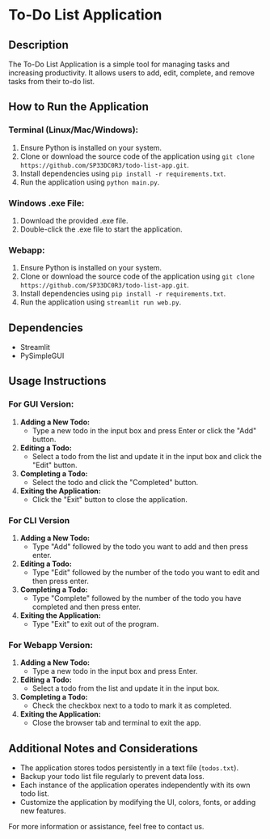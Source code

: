 # To-Do List Application

## Description
The To-Do List Application is a simple tool for managing tasks and increasing productivity. It allows users to add, edit, complete, and remove tasks from their to-do list.

## How to Run the Application
### Terminal (Linux/Mac/Windows):
1. Ensure Python is installed on your system.
2. Clone or download the source code of the application using `git clone https://github.com/SP33DC0R3/todo-list-app.git`.
3. Install dependencies using `pip install -r requirements.txt`.
4. Run the application using `python main.py`.

### Windows .exe File:
1. Download the provided .exe file.
2. Double-click the .exe file to start the application.

### Webapp:
1. Ensure Python is installed on your system.
2. Clone or download the source code of the application using `git clone https://github.com/SP33DC0R3/todo-list-app.git`.
3. Install dependencies using `pip install -r requirements.txt`.
4. Run the application using `streamlit run web.py`.

## Dependencies
- Streamlit
- PySimpleGUI

## Usage Instructions
### For GUI Version:
1. **Adding a New Todo:**
   - Type a new todo in the input box and press Enter or click the "Add" button.
2. **Editing a Todo:**
   - Select a todo from the list and update it in the input box and click the "Edit" button.
3. **Completing a Todo:**
   - Select the todo and click the "Completed" button.
4. **Exiting the Application:**
   - Click the "Exit" button to close the application.

### For CLI Version
1. **Adding a New Todo:**
   - Type "Add" followed by the todo you want to add and then press enter.
2. **Editing a Todo:**
   - Type "Edit" followed by the number of the todo you want to edit and then press enter.
3. **Completing a Todo:**
   - Type "Complete" followed by the number of the todo you have completed and then press enter.
4. **Exiting the Application:**
   - Type "Exit" to exit out of the program.

### For Webapp Version:
1. **Adding a New Todo:**
   - Type a new todo in the input box and press Enter.
2. **Editing a Todo:**
   - Select a todo from the list and update it in the input box.
3. **Completing a Todo:**
   - Check the checkbox next to a todo to mark it as completed.
4. **Exiting the Application:**
   - Close the browser tab and terminal to exit the app.

## Additional Notes and Considerations
- The application stores todos persistently in a text file (`todos.txt`).
- Backup your todo list file regularly to prevent data loss.
- Each instance of the application operates independently with its own todo list.
- Customize the application by modifying the UI, colors, fonts, or adding new features.

For more information or assistance, feel free to contact us.

